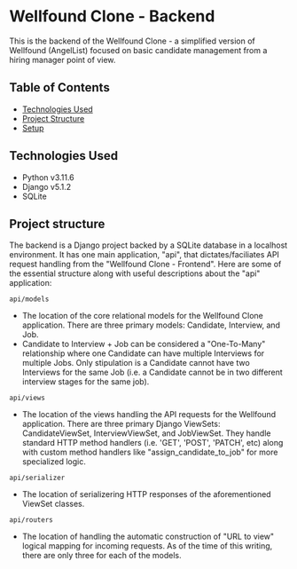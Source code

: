 # Wellfound Clone - Backend

This is the backend of the Wellfound Clone - a simplified version of Wellfound (AngelList) focused on basic candidate management from a hiring manager point of view.

## Table of Contents
* [Technologies Used](#technologies-used)
* [Project Structure](#project-structure)
* [Setup](#setup)

## Technologies Used

* Python v3.11.6
* Django v5.1.2
* SQLite

## Project structure

The backend is a Django project backed by a SQLite database in a localhost environment. It has one main application, "api", that dictates/faciliates API request handling from the "Wellfound Clone - Frontend". Here are some of the essential structure along with useful descriptions about the "api" application:

`api/models`
* The location of the core relational models for the Wellfound Clone application. There are three primary models: Candidate, Interview, and Job. 
* Candidate to Interview + Job can be considered a "One-To-Many" relationship where one Candidate can have multiple Interviews for multiple Jobs. Only stipulation is a Candidate cannot have two Interviews for the same Job (i.e. a Candidate cannot be in two different interview stages for the same job). 

`api/views`
* The location of the views handling the API requests for the Wellfound application. There are three primary Django ViewSets: CandidateViewSet, InterviewViewSet, and JobViewSet. They handle standard HTTP method handlers (i.e. 'GET', 'POST', 'PATCH', etc) along with custom method handlers like "assign_candidate_to_job" for more specialized logic.

`api/serializer`
* The location of serializering HTTP responses of the aforementioned ViewSet classes.

`api/routers`
* The location of handling the automatic construction of "URL to view" logical mapping for incoming requests. As of the time of this writing, there are only three for each of the models. 